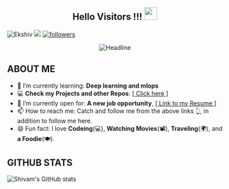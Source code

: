 <h2 align="center">Hello Visitors !!! <img src = "https://raw.githubusercontent.com/MartinHeinz/MartinHeinz/master/wave.gif" width = 30px></h2>

<p align="left"> <img src="https://komarev.com/ghpvc/?username=Ekshiv&label=Profile%20views&color=0e75b6&style=square" alt="Ekshiv" /> 
<a href = "https://www.linkedin.com/in/shivam-singh-7989b1246/"><img src="https://img.shields.io/badge/LinkedIn-0077B5?style=square=linkedin&logoColor=white"/></a>
<a href='https://github.com/Ekshiv?tab=followers'><img alt='followers' title='Follow Me on GitHub' src='https://custom-icon-badges.herokuapp.com/github/followers/Ekshiv?color=236ad3&labelColor=1155ba&style=square=person-add&label=Follow&logoColor=white'/></a>
</p>

 <div align=center>
    <img src="https://readme-typing-svg.herokuapp.com?color=%236FDA44&size=32&center=true&vCenter=true&width=600&height=50&lines=Welcome+to+my+Github+Profile!!;Hi!!+I'm+SHIVAM;Data+Science+Student;Data+Enthusiast;Art+Enthusiast;and+a+Problem+Solver" alt="Headline"/>
 </div>

 ## **ABOUT ME**
 <ul>
    <li>🎯 I’m currently learning: <b>Deep learning and mlops</b></li>
    <li>💻 <b>Check my Projects and other Repos</b>: <a href="https://github.com/Ekshiv?tab=repositories">[ Click here ]</a></li>
	<li>🤔 I’m currently open for: <b>A new job opportunity</b>, <a href="https://flowcv.io/resume/feedback/lMhKFXfgJjf8">[ Link to my Resume ]</a></li>
    <li>📫 How to reach me: Catch and follow me from the above links 👆, in addition to follow me here.</li>
    <li>😄 Fun fact: I love <b>Codeing</b>(💻), <b>Watching Movies</b>(📽️), <b>Traveling</b>(🌍), and <b>a Foodie</b>(🍽️).</li>
</ul>


## **GITHUB STATS**
![Shivam's GitHub stats](https://github-readme-stats.vercel.app/api?username=Ekshiv&theme=aura&show_icons=true)



